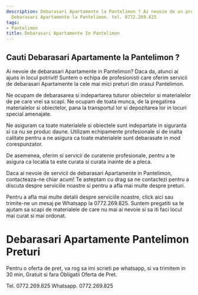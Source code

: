 ```yaml
---
description: Debarasari Apartamente la Pantelimon ? Ai nevoie de un profesionist in
  Debarasari Apartamente la Pantelimon. tel. 0772.269.825
tags:
- Pantelimon
title: Debarasari Apartamente In Pantelimon
---
```



## Cauti Debarasari Apartamente la Pantelimon ?

Ai nevoie de debarasari Apartamente in Pantelimon? Daca da, atunci ai ajuns in locul potrivit! Suntem o echipa de profesionisti care oferim servicii de debarasari Apartamente la cele mai mici preturi din orasul Pantelimon.

Ne ocupam de debarasarea si indepartarea tuturor obiectelor si materialelor de pe care vrei sa scapi. Ne ocupam de toata munca, de la pregatirea materialelor si obiectelor, pana la transportul lor si depozitarea lor in locuri special amenajate.

Ne asiguram ca toate materialele si obiectele sunt indepartate in siguranta si ca nu se produc daune. Utilizam echipamente profesionale si de inalta calitate pentru a ne asigura ca toate materialele sunt debarasate in mod corespunzator.

De asemenea, oferim si servicii de curatenie profesionale, pentru a te asigura ca locatia ta este curata si curata inainte de a pleca.

Daca ai nevoie de servicii de debarasari Apartamente in Pantelimon, contacteaza-ne chiar acum! Te asteptam cu drag sa ne contactezi pentru a discuta despre serviciile noastre si pentru a afla mai multe despre preturi.

Pentru a afla mai multe detalii despre serviciile noastre, click aici sau trimite-ne un mesaj pe Whatsapp la 0772.269.825. Suntem pregatiti sa te ajutam sa scapi de materialele de care nu mai ai nevoie si sa iti faci locul mai curat si mai ordonat.

# Debarasari Apartamente Pantelimon Preturi
Pentru o oferta de pret, va rog sa imi scrieti pe whatsapp, si va trimitem in 30 min, Gratuit si fara Obligatii Oferta de Pret.

Tel. 0772.269.825
Whatsapp. 0772.269.825